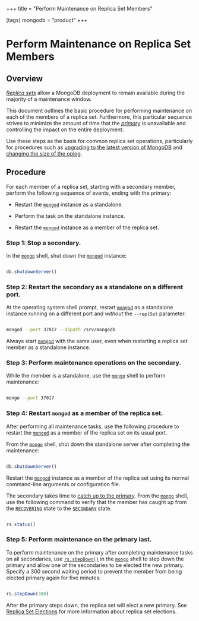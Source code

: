 +++
title = "Perform Maintenance on Replica Set Members"

[tags]
mongodb = "product"
+++
# Perform Maintenance on Replica Set Members


## Overview

[*Replica sets*](#term-replica-set) allow a MongoDB deployment to
remain available during the majority of a maintenance window.

This document outlines the basic procedure for performing maintenance on
each of the members of a replica set. Furthermore, this particular
sequence strives to minimize the amount of time that the
[*primary*](#term-primary) is unavailable and controlling the impact on the
entire deployment.

Use these steps as the basis for common replica set operations,
particularly for procedures such as [upgrading to the latest
version of MongoDB](#) and [changing
the size of the oplog](#).


## Procedure

For each member of a replica set, starting with a secondary member,
perform the following sequence of events, ending with the primary:

* Restart the [``mongod``](#bin.mongod) instance as a standalone. 

* Perform the task on the standalone instance. 

* Restart the [``mongod``](#bin.mongod) instance as a member of the replica set. 


### Step 1: Stop a secondary.

In the [``mongo``](#bin.mongo) shell, shut down the [``mongod``](#bin.mongod) instance:

```javascript

db.shutdownServer()

```


### Step 2: Restart the secondary as a standalone on a different port.

At the operating system shell prompt, restart [``mongod``](#bin.mongod)
as a standalone instance running on a different port and *without*
the ``--replSet`` parameter:

```sh

mongod --port 37017 --dbpath /srv/mongodb

```

Always start [``mongod``](#bin.mongod) with the same user, even when
restarting a replica set member as a standalone instance.


### Step 3: Perform maintenance operations on the secondary.

While the member is a standalone, use the [``mongo``](#bin.mongo) shell to
perform maintenance:

```sh

mongo --port 37017

```


### Step 4: Restart ``mongod`` as a member of the replica set.

After performing all maintenance tasks, use the following procedure
to restart the [``mongod``](#bin.mongod) as a member of the replica set
on its usual port.

From the [``mongo``](#bin.mongo) shell, shut down the standalone
server after completing the maintenance:

```javascript

db.shutdownServer()

```

Restart the [``mongod``](#bin.mongod) instance as a member of
the replica set using its normal command-line arguments or
configuration file.

The secondary takes time to [catch up to the primary](#). From the [``mongo``](#bin.mongo) shell, use the
following command to verify that the member has caught up from the
[``RECOVERING``](#replstate.RECOVERING) state to the [``SECONDARY``](#replstate.SECONDARY) state.

```javascript

rs.status()

```


### Step 5: Perform maintenance on the primary last.

To perform maintenance on the primary after completing maintenance
tasks on all secondaries, use [``rs.stepDown()``](#rs.stepDown) in the
[``mongo``](#bin.mongo) shell to step down the primary and allow one of
the secondaries to be elected the new primary. Specify a 300 second
waiting period to prevent the member from being elected primary again
for five minutes:

```javascript

rs.stepDown(300)

```

After the primary steps down, the replica set will elect a new
primary. See [Replica Set Elections](#) for more
information about replica set elections.
